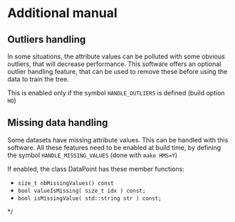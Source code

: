 # Additional manual

## Outliers handling

In some situations, the attribute values can be polluted with some obvious outliers, that will decrease performance.
This software offers an optional outlier handling feature, that can be used to remove these before using the data
to train the tree.

This is enabled only if the symbol `HANDLE_OUTLIERS` is defined (build option `HO`)


## Missing data handling

Some datasets have missing attribute values.
This can be handled with this software.
All these features need to be enabled at build time, by defining the symbol `HANDLE_MISSING_VALUES`
(done with `make HMS=Y`)

If enabled, the class DataPoint has these member functions:
* `size_t nbMissingValues() const`
* `bool valueIsMissing( size_t idx ) const;`
* `bool isMissingValue( std::string str ) const;`


*/
